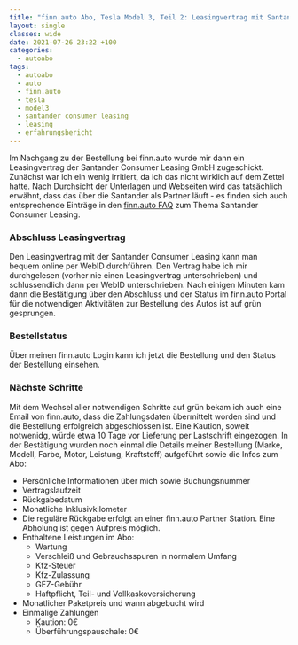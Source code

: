 ```yaml
---
title: "finn.auto Abo, Tesla Model 3, Teil 2: Leasingvertrag mit Santander Consumer Leasing"
layout: single
classes: wide
date: 2021-07-26 23:22 +100
categories:
  - autoabo
tags:
  - autoabo
  - auto
  - finn.auto
  - tesla
  - model3
  - santander consumer leasing
  - leasing
  - erfahrungsbericht
---
```

Im Nachgang zu der Bestellung bei finn.auto wurde mir dann ein Leasingvertrag der Santander Consumer Leasing GmbH zugeschickt.
Zunächst war ich ein wenig irritiert, da ich das nicht wirklich auf dem Zettel hatte. Nach Durchsicht der Unterlagen und Webseiten
wird das tatsächlich erwähnt, dass das über die Santander als Partner läuft - es finden sich auch entsprechende Einträge in den
[finn.auto FAQ](https://www.finn.auto/faq) zum Thema Santander Consumer Leasing.

### Abschluss Leasingvertrag

Den Leasingvertrag mit der Santander Consumer Leasing kann man bequem online per WebID durchführen. Den Vertrag habe ich mir
durchgelesen (vorher nie einen Leasingvertrag unterschrieben) und schlussendlich dann per WebID unterschrieben. Nach einigen Minuten
kam dann die Bestätigung über den Abschluss und der Status im finn.auto Portal für die notwendigen Aktivitäten zur Bestellung
des Autos ist auf grün gesprungen.

### Bestellstatus

Über meinen finn.auto Login kann ich jetzt die Bestellung und den Status der Bestellung einsehen.

### Nächste Schritte

Mit dem Wechsel aller notwendigen Schritte auf grün bekam ich auch eine Email von finn.auto, dass die Zahlungsdaten übermittelt
worden sind und die Bestellung erfolgreich abgeschlossen ist. Eine Kaution, soweit notwenidg, würde etwa 10 Tage vor Lieferung
per Lastschrift eingezogen. In der Bestätigung wurden noch einmal die Details meiner Bestellung (Marke, Modell, Farbe, Motor,
Leistung, Kraftstoff) aufgeführt sowie die Infos zum Abo:

- Persönliche Informationen über mich sowie Buchungsnummer
- Vertragslaufzeit
- Rückgabedatum
- Monatliche Inklusivkilometer
- Die reguläre Rückgabe erfolgt an einer finn.auto Partner Station. Eine Abholung ist gegen Aufpreis möglich. 
- Enthaltene Leistungen im Abo:
  - Wartung
  - Verschleiß und Gebrauchsspuren in normalem Umfang
  - Kfz-Steuer
  - Kfz-Zulassung
  - GEZ-Gebühr
  - Haftpflicht, Teil- und Vollkaskoversicherung
- Monatlicher Paketpreis und wann abgebucht wird
- Einmalige Zahlungen
  - Kaution: 0€
  - Überführungspauschale: 0€

